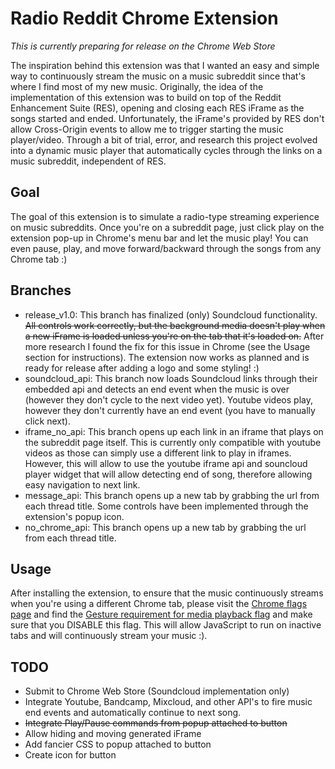 # Radio Reddit Chrome Extension
*This is currently preparing for release on the Chrome Web Store*

The inspiration behind this extension was that I wanted an easy and simple way to continuously stream the music on a music subreddit since that's where I find most of my new music. Originally, the idea of the implementation of this extension was to build on top of the Reddit Enhancement Suite (RES), opening and closing each RES iFrame as the songs started and ended. Unfortunately, the iFrame's provided by RES don't allow Cross-Origin events to allow me to trigger starting the music player/video. Through a bit of trial, error, and research this project evolved into a dynamic music player that automatically cycles through the links on a music subreddit, independent of RES.

## Goal
The goal of this extension is to simulate a radio-type streaming experience on music subreddits. Once you're on a subreddit page, just click play on the extension pop-up in Chrome's menu bar and let the music play! You can even pause, play, and move forward/backward through the songs from any Chrome tab :)

## Branches
- release_v1.0: This branch has finalized (only) Soundcloud functionality. ~~All controls work correctly, but the background media doesn't play when a new iFrame is loaded unless you're on the tab that it's loaded on.~~ After more research I found the fix for this issue in Chrome (see the Usage section for instructions). The extension now works as planned and is ready for release after adding a logo and some styling! :)
- soundcloud_api: This branch now loads Soundcloud links through their embedded api and detects an end event when the music is over (however they don't cycle to the next video yet). Youtube videos play, however they don't currently have an end event (you have to manually click next).
- iframe_no_api: This branch opens up each link in an iframe that plays on the subreddit page itself. This is currently only compatible with youtube videos as those can simply use a different link to play in iframes. However, this will allow to use the youtube iframe api and souncloud player widget that will allow detecting end of song, therefore allowing easy navigation to next link.
- message_api: This branch opens up a new tab by grabbing the url from each thread title. Some controls have been implemented through the extension's popup icon.  
- no_chrome_api: This branch opens up a new tab by grabbing the url from each thread title.

## Usage
After installing the extension, to ensure that the music continuously streams when you're using a different Chrome tab, please visit the [Chrome flags page](chrome://flags) and find the [Gesture requirement for media playback flag](chrome://flags/#disable-gesture-requirement-for-media-playback) and make sure that you DISABLE this flag. This will allow JavaScript to run on inactive tabs and will continuously stream your music :).

## TODO
- Submit to Chrome Web Store (Soundcloud implementation only)
- Integrate Youtube, Bandcamp, Mixcloud, and other API's to fire music end events and automatically continue to next song.
- ~~Integrate Play/Pause commands from popup attached to button~~
- Allow hiding and moving generated iFrame
- Add fancier CSS to popup attached to button
- Create icon for button
